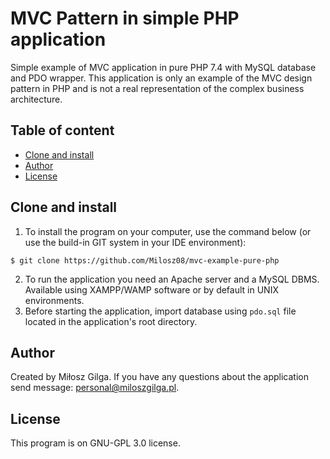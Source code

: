 # MVC Pattern in simple PHP application

Simple example of MVC application in pure PHP 7.4 with MySQL database and PDO wrapper. This application is only an example of the MVC design pattern in PHP and is not a real representation of the complex business architecture.

## Table of content
* [Clone and install](#clone-and-install)
* [Author](#author)
* [License](#license)

<a name="clone-and-install"></a>
## Clone and install

1. To install the program on your computer, use the command below (or use the build-in GIT system in your IDE environment):
```
$ git clone https://github.com/Milosz08/mvc-example-pure-php
```
2. To run the application you need an Apache server and a MySQL DBMS. Available using XAMPP/WAMP software or by default in UNIX environments.
3. Before starting the application, import database using `pdo.sql` file located in the application's root directory.

<a name="author"></a>
## Author
Created by Miłosz Gilga. If you have any questions about the application send message:
[personal@miloszgilga.pl](mailto:personal@miloszgilga.pl).

<a name="license"></a>
## License
This program is on GNU-GPL 3.0 license.
